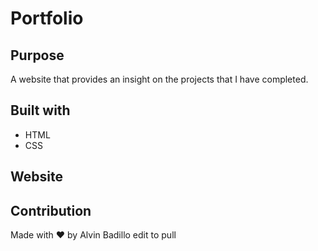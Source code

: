# Portfolio

## Purpose
A website that provides an insight on the projects that I have completed.

## Built with
* HTML
* CSS

## Website


## Contribution 
Made with ❤️ by Alvin Badillo
edit to pull
